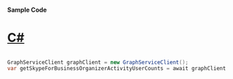 #### Sample Code
# [C#](#tab/Csharp)

```C#

GraphServiceClient graphClient = new GraphServiceClient();
var getSkypeForBusinessOrganizerActivityUserCounts = await graphClient.Reports.GetSkypeForBusinessOrganizerActivityUserCounts().Request().GetAsync();

```